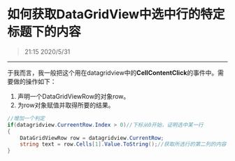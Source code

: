 # 如何获取DataGridView中选中行的特定标题下的内容
> 21:15 2020/5/31
---
于我而言，我一般把这个用在datagridview中的**CellContentClick**的事件中。需要做的操作如下：
1. 声明一个DataGridViewRow的对象row。
2. 为row对象赋值并取得所要的结果。
```C#
//增加一个判定
if(datagridview.CurreentRow.Index > 0)//下标从0开始，证明选中某一行
{
    DataGridViewRow row = datagridview.CurrentRow;
    string text = row.Cells[1].Value.ToString();//获取所选行的第二列的内容
}

```
